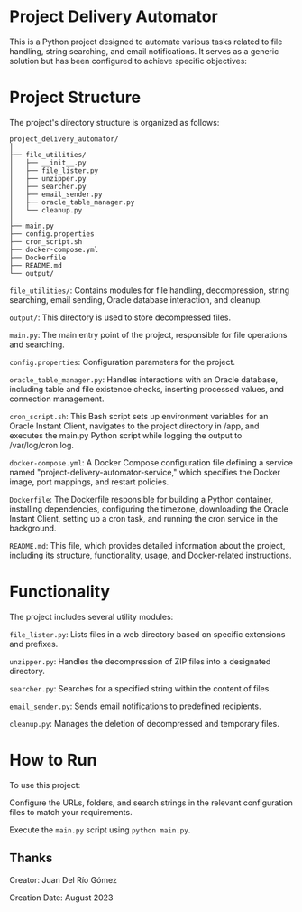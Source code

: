 # Project Delivery Automator
This is a Python project designed to automate various tasks related to file handling, string searching, and email notifications. It serves as a generic solution but has been configured to achieve specific objectives:

# Project Structure
The project's directory structure is organized as follows:

```
project_delivery_automator/
│
├── file_utilities/
│   ├── __init__.py
│   ├── file_lister.py
│   ├── unzipper.py
│   ├── searcher.py
│   ├── email_sender.py
│   ├── oracle_table_manager.py
│   └── cleanup.py
│
├── main.py
├── config.properties
├── cron_script.sh
├── docker-compose.yml
├── Dockerfile
├── README.md
└── output/
```

`file_utilities/`: Contains modules for file handling, decompression, string searching, email sending, Oracle database interaction, and cleanup.

`output/`: This directory is used to store decompressed files.

`main.py`: The main entry point of the project, responsible for file operations and searching.

`config.properties`: Configuration parameters for the project.

`oracle_table_manager.py`: Handles interactions with an Oracle database, including table and file existence checks, inserting processed values, and connection management.

`cron_script.sh`: This Bash script sets up environment variables for an Oracle Instant Client, navigates to the project directory in /app, and executes the main.py Python script while logging the output to /var/log/cron.log.

`docker-compose.yml`: A Docker Compose configuration file defining a service named "project-delivery-automator-service," which specifies the Docker image, port mappings, and restart policies.

`Dockerfile`: The Dockerfile responsible for building a Python container, installing dependencies, configuring the timezone, downloading the Oracle Instant Client, setting up a cron task, and running the cron service in the background.

`README.md`: This file, which provides detailed information about the project, including its structure, functionality, usage, and Docker-related instructions.

# Functionality

The project includes several utility modules:

`file_lister.py`: Lists files in a web directory based on specific extensions and prefixes.

`unzipper.py`: Handles the decompression of ZIP files into a designated directory.

`searcher.py`: Searches for a specified string within the content of files.

`email_sender.py`: Sends email notifications to predefined recipients.

`cleanup.py`: Manages the deletion of decompressed and temporary files.

# How to Run

To use this project:

Configure the URLs, folders, and search strings in the relevant configuration files to match your requirements.

Execute the `main.py` script using `python main.py`.

## Thanks

Creator: Juan Del Río Gómez

Creation Date: August 2023

